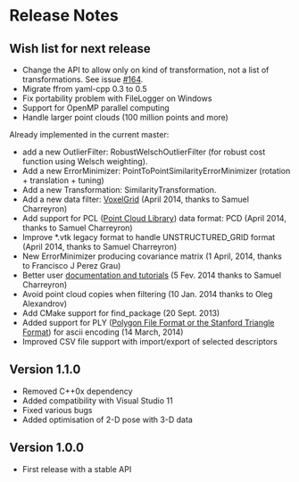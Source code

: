Release Notes
=============

Wish list for next release
--------------------------

 * Change the API to allow only on kind of transformation, not a list of transformations. See issue [#164](https://github.com/ethz-asl/libpointmatcher/issues/164).
 * Migrate ffrom yaml-cpp 0.3 to 0.5
 * Fix portability problem with FileLogger on Windows
 * Support for OpenMP parallel computing
 * Handle larger point clouds (100 million points and more)

Already implemented in the current master:

 * add a new OutlierFilter: RobustWelschOutlierFilter (for robust cost function using Welsch weighting).
 * Add a new ErrorMinimizer: PointToPointSimilarityErrorMinimizer (rotation + translation + tuning)
 * Add a new Transformation: SimilarityTransformation.
 * Add a new data filter: [VoxelGrid](https://github.com/ethz-asl/libpointmatcher/blob/master/doc/Datafilters.md#voxel-grid-filter-) (April 2014, thanks to Samuel Charreyron) 
 * Add support for PCL ([Point Cloud Library](http://pointclouds.org/)) data format: PCD (April 2014, thanks to Samuel Charreyron) 
 * Improve *.vtk legacy format to handle UNSTRUCTURED_GRID format (April 2014, thanks to Samuel Charreyron)
 * New ErrorMinimizer producing covariance matrix (1 April, 2014, thanks to Francisco J Perez Grau)
 * Better user [documentation and tutorials](https://github.com/ethz-asl/libpointmatcher/blob/master/doc/index.md) (5 Fev. 2014 thanks to Samuel Charreyron)
 * Avoid point cloud copies when filtering (10 Jan. 2014 thanks to Oleg Alexandrov)
 * Add CMake support for find_package (20 Sept. 2013)
 * Added support for PLY ([Polygon File Format or the Stanford Triangle Format](http://en.wikipedia.org/wiki/PLY_(file_format))) for ascii encoding (14 March, 2014)
 * Improved CSV file support with import/export of selected descriptors


Version 1.1.0
--------------

 * Removed C++0x dependency 
 * Added compatibility with Visual Studio 11
 * Fixed various bugs
 * Added optimisation of 2-D pose with 3-D data
 
Version 1.0.0
-------------

 * First release with a stable API
